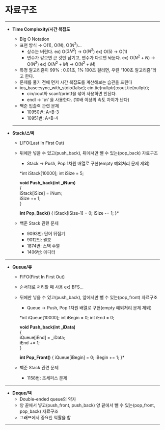 # 자료구조

---

- **Time Complexity/시간 복잡도**
    - Big O Notation
    - 표현 방식 → O($1$), O($N$), O($N^2$)…
        - 상수는 버린다. 
        ex) O($3N^2$) → O($N^2$)
        ex) O($5$) → O($1$)
        - 변수가 같으면 큰 것만 남기고, 변수가 다르면 놔둔다. 
        ex) O($N^2 + N$) → O($N^2$)
        ex) O($N^2+M$) → O($N^2+M$)
    - 특정 알고리즘이 99% : 0.01초, 1% 100초 걸리면, 우린 “100초 알고리즘”라고 한다.
    - 문제를 풀기 전에 먼저 시간 복잡도를 계산해보는 습관을 드린다
    - ios_base::sync_with_stdio(false); cin.tie(nullptr);cout.tie(nullptr);
        - cin/cout와 scanf/printf을 섞어 사용하면 안된다.
        - endl → '\n’ 을 사용한다. (10배 이상의 속도 차이가 난다)
    - 백준 입출력 관련 문제
        - 10950번: A+B-3
        - 10951번:  A+B-4
    
    ---
    
- **Stack/스택**
    - LIFO(Last In First Out)
    - 뒤에만 넣을 수 있고(push_back), 뒤에서만 뺄 수 있는(pop_back) 자료구조
        - Stack → Push, Pop 1차원 배열로 구현(empty 예외처리 문제 제외)
        
        *int iStack[10000];
        int iSize = 5;
        
        **void Push_back(int _iNum)**               
        {                                                            
             iStack[iSize] = iNum;                       
             iSize += 1;                                           
        }                    
        
        **int Pop_Back()**
        {
             iStack[iSize-1] = 0;
             iSize -= 1;
        }*
    - 백준 Stack 관련 문제
        - 9093번: 단어 뒤집기
        - 9012번: 괄호
        - 1874번: 스택 수열
        - 1406번: 에디터

---

- **Queue/큐**
    - FIFO(First In First Out)
    - 순서대로 처리할 때 사용 ex) BFS…
    - 뒤에만 넣을 수 있고(push_back), 앞에서만 뺄 수 있는(pop_front) 자료구조
        - Queue → Push, Pop 1차원 배열로 구현(empty 예외처리 문제 제외)
        
        *int iQueue[10000];
        int iBegin = 0;
        int iEnd = 0;
        
        **void Push_back(int _iData)**          
        {                                                        
              iQueue[iEnd] = _iData;                     
              iEnd += 1;                                     
        }                                                              
        
        **int Pop_Front()**
        {
             iQueue[iBegin] = 0;
             iBegin += 1;
        }*
    - 백준 Stack 관련 문제
        - 1158번: 조세퍼스 문제

---

- **Deque/덱**
    - Double-ended queue의 약자
    - 양 끝에서 넣고(push_front, push_back) 양 끝에서 뺄 수 있는(pop_front, pop_back) 자료구조
    - 그래프에서 중요한 역활을 함

---
